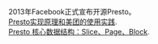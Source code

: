 2013年Facebook正式宣布开源Presto。   
[Presto实现原理和美团的使用实践](https://tech.meituan.com/2014/06/16/presto.html).   
[Presto 核心数据结构：Slice、Page、Block](https://cloud.tencent.com/developer/article/1656529).   
